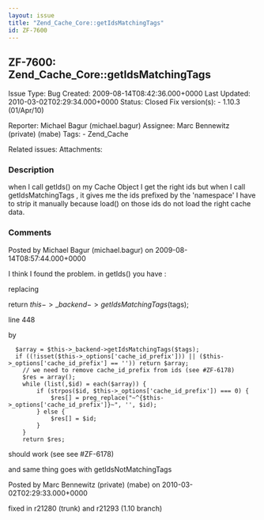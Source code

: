 ```yaml
---
layout: issue
title: "Zend_Cache_Core::getIdsMatchingTags"
id: ZF-7600
---
```


ZF-7600: Zend\_Cache\_Core::getIdsMatchingTags
----------------------------------------------

 Issue Type: Bug Created: 2009-08-14T08:42:36.000+0000 Last Updated: 2010-03-02T02:29:34.000+0000 Status: Closed Fix version(s): - 1.10.3 (01/Apr/10)
 
 Reporter:  Michael Bagur (michael.bagur)  Assignee:  Marc Bennewitz (private) (mabe)  Tags: - Zend\_Cache
 
 Related issues: 
 Attachments: 
### Description

when I call getIds() on my Cache Object I get the right ids but when I call getIdsMatchingTags , it gives me the ids prefixed by the 'namespace' I have to strip it manually because load() on those ids do not load the right cache data.

 

 

### Comments

Posted by Michael Bagur (michael.bagur) on 2009-08-14T08:57:44.000+0000

I think I found the problem. in getIds() you have :

replacing

return $this->\_backend->getIdsMatchingTags($tags);

line 448

by

 
      $array = $this->_backend->getIdsMatchingTags($tags);
      if ((!isset($this->_options['cache_id_prefix'])) || ($this->_options['cache_id_prefix'] == '')) return $array;
        // we need to remove cache_id_prefix from ids (see #ZF-6178)
        $res = array();
        while (list(,$id) = each($array)) {
            if (strpos($id, $this->_options['cache_id_prefix']) === 0) {
                $res[] = preg_replace("~^{$this->_options['cache_id_prefix']}~", '', $id);
            } else {
                $res[] = $id;
            }
        }
        return $res;


should work (see see #ZF-6178)

and same thing goes with getIdsNotMatchingTags

 

 

Posted by Marc Bennewitz (private) (mabe) on 2010-03-02T02:29:33.000+0000

fixed in r21280 (trunk) and r21293 (1.10 branch)

 

 